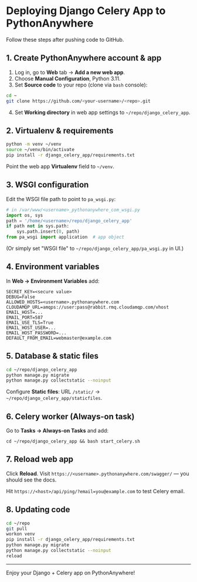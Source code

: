 # Deploying Django Celery App to PythonAnywhere

Follow these steps after pushing code to GitHub.

## 1. Create PythonAnywhere account & app
1. Log in, go to **Web** tab → **Add a new web app**.
2. Choose **Manual Configuration**, Python 3.11.
3. Set **Source code** to your repo (clone via `bash` console):
```bash
cd ~
git clone https://github.com/<your-username>/<repo>.git
```
4. Set **Working directory** in web app settings to `~/repo/django_celery_app`.

## 2. Virtualenv & requirements
```bash
python -m venv ~/venv
source ~/venv/bin/activate
pip install -r django_celery_app/requirements.txt
```
Point the web app **Virtualenv** field to `~/venv`.

## 3. WSGI configuration
Edit the WSGI file path to point to `pa_wsgi.py`:
```python
# in /var/www/<username>_pythonanywhere_com_wsgi.py
import os, sys
path = '/home/<username>/repo/django_celery_app'
if path not in sys.path:
    sys.path.insert(0, path)
from pa_wsgi import application  # app object
```
(Or simply set "WSGI file" to `~/repo/django_celery_app/pa_wsgi.py` in UI.)

## 4. Environment variables
In **Web → Environment Variables** add:
```
SECRET_KEY=<secure value>
DEBUG=False
ALLOWED_HOSTS=<username>.pythonanywhere.com
CLOUDAMQP_URL=amqps://user:pass@rabbit.rmq.cloudamqp.com/vhost
EMAIL_HOST=...
EMAIL_PORT=587
EMAIL_USE_TLS=True
EMAIL_HOST_USER=...
EMAIL_HOST_PASSWORD=...
DEFAULT_FROM_EMAIL=webmaster@example.com
```

## 5. Database & static files
```bash
cd ~/repo/django_celery_app
python manage.py migrate
python manage.py collectstatic --noinput
```
Configure **Static files**: URL `/static/` → `~/repo/django_celery_app/staticfiles`.

## 6. Celery worker (Always-on task)
Go to **Tasks → Always-on Tasks** and add:
```
cd ~/repo/django_celery_app && bash start_celery.sh
```

## 7. Reload web app
Click **Reload**. Visit `https://<username>.pythonanywhere.com/swagger/` — you should see the docs.

Hit `https://<host>/api/ping/?email=you@example.com` to test Celery email.

## 8. Updating code
```bash
cd ~/repo
git pull
workon venv
pip install -r django_celery_app/requirements.txt
python manage.py migrate
python manage.py collectstatic --noinput
reload
```

---
Enjoy your Django + Celery app on PythonAnywhere!
